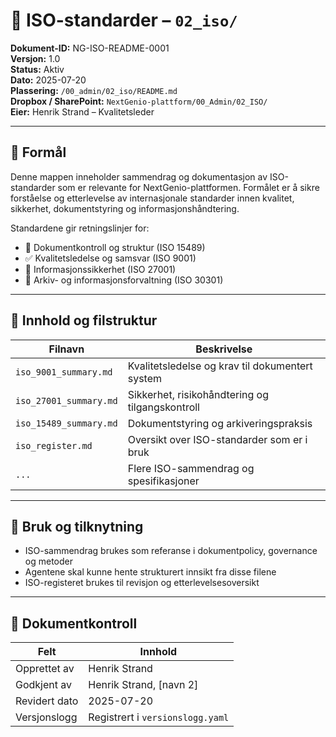 # 📘 ISO-standarder – `02_iso/`

**Dokument-ID:** NG-ISO-README-0001  
**Versjon:** 1.0  
**Status:** Aktiv  
**Dato:** 2025-07-20  
**Plassering:** `/00_admin/02_iso/README.md`  
**Dropbox / SharePoint:** `NextGenio-plattform/00_Admin/02_ISO/`  
**Eier:** Henrik Strand – Kvalitetsleder

---

## 🎯 Formål

Denne mappen inneholder sammendrag og dokumentasjon av ISO-standarder som er relevante for NextGenio-plattformen. Formålet er å sikre forståelse og etterlevelse av internasjonale standarder innen kvalitet, sikkerhet, dokumentstyring og informasjonshåndtering.

Standardene gir retningslinjer for:
- 📄 Dokumentkontroll og struktur (ISO 15489)
- ✅ Kvalitetsledelse og samsvar (ISO 9001)
- 🔐 Informasjonssikkerhet (ISO 27001)
- 📁 Arkiv- og informasjonsforvaltning (ISO 30301)

---

## 📂 Innhold og filstruktur

| Filnavn                  | Beskrivelse                                   |
|--------------------------|-----------------------------------------------|
| `iso_9001_summary.md`    | Kvalitetsledelse og krav til dokumentert system |
| `iso_27001_summary.md`   | Sikkerhet, risikohåndtering og tilgangskontroll |
| `iso_15489_summary.md`   | Dokumentstyring og arkiveringspraksis         |
| `iso_register.md`        | Oversikt over ISO-standarder som er i bruk     |
| `...`                    | Flere ISO-sammendrag og spesifikasjoner        |

---

## 🧩 Bruk og tilknytning

- ISO-sammendrag brukes som referanse i dokumentpolicy, governance og metoder
- Agentene skal kunne hente strukturert innsikt fra disse filene
- ISO-registeret brukes til revisjon og etterlevelsesoversikt

---

## 📄 Dokumentkontroll

| Felt             | Innhold                                       |
|------------------|-----------------------------------------------|
| Opprettet av     | Henrik Strand                                 |
| Godkjent av      | Henrik Strand, [navn 2]                       |
| Revidert dato    | 2025-07-20                                    |
| Versjonslogg     | Registrert i `versionslogg.yaml`              |

